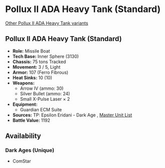 # Pollux II ADA Heavy Tank (Standard) 

[Other Pollux II ADA Heavy Tank variants](../pollux_ii_ada_heavy_tank.md) 

## Pollux II ADA Heavy Tank (Standard) 

- **Role:** Missile Boat 
- **Tech Base:** Inner Sphere (3130) 
- **Chassis:** 75 tons Tracked 
- **Movement:** 3 / 5, Light 
- **Armor:** 107 (Ferro Fibrous) 
- **Heat Sinks:** 10 (10) 
- **Weapons:** 
  - Arrow IV (ammo: 30) 
  - Silver Bullet (ammo: 24) 
  - Small X-Pulse Laser × 2 
- **Equipment:** 
  - Guardian ECM Suite 
- **Sources:** TP: Epsilon Eridani - Dark Age , [Master Unit List](http://masterunitlist.info/Unit/Details/7401/pollux-ii-ada-heavy-tank-standard) 
- **Battle Value:** 1192 

## Availability 

### Dark Ages (Unique) 

- ComStar 

